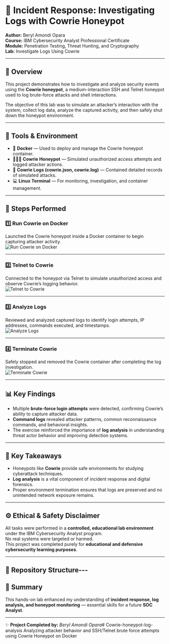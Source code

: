 # 🧠 Incident Response: Investigating Logs with Cowrie Honeypot  

**Author:** Beryl Amondi Opara  
**Course:** IBM Cybersecurity Analyst Professional Certificate  
**Module:** Penetration Testing, Threat Hunting, and Cryptography  
**Lab:** Investigate Logs Using Cowrie  

---

## 📖 Overview  

This project demonstrates how to investigate and analyze security events using the **Cowrie honeypot**, a medium-interaction SSH and Telnet honeypot used to log brute-force attacks and shell interactions.  

The objective of this lab was to simulate an attacker’s interaction with the system, collect log data, analyze the captured activity, and then safely shut down the honeypot environment.  

---

## 🧰 Tools & Environment  

- 🐋 **Docker** — Used to deploy and manage the Cowrie honeypot container.  
- 🕵🏽‍♀️ **Cowrie Honeypot** — Simulated unauthorized access attempts and logged attacker actions.  
- 🧾 **Cowrie Logs (cowrie.json, cowrie.log)** — Contained detailed records of simulated attacks.  
- 💻 **Linux Terminal** — For monitoring, investigation, and container management.  

---

## 🧪 Steps Performed  

### **1️⃣ Run Cowrie on Docker**  
Launched the Cowrie honeypot inside a Docker container to begin capturing attacker activity.  
![Run Cowrie on Docker](./01_run_cowrie_docker.png)

---

### **2️⃣ Telnet to Cowrie**  
Connected to the honeypot via Telnet to simulate unauthorized access and observe Cowrie’s logging behavior.  
![Telnet to Cowrie](./02_telnet_to_cowrie.png)

---

### **3️⃣ Analyze Logs**  
Reviewed and analyzed captured logs to identify login attempts, IP addresses, commands executed, and timestamps.  
![Analyze Logs](./03_analyze_logs.png)

---

### **4️⃣ Terminate Cowrie**  
Safely stopped and removed the Cowrie container after completing the log investigation.  
![Terminate Cowrie](./04_terminate_cowrie.png)

---

## 📊 Key Findings  

- Multiple **brute-force login attempts** were detected, confirming Cowrie’s ability to capture attacker data.  
- **Command logs** revealed attacker patterns, common reconnaissance commands, and behavioral insights.  
- The exercise reinforced the importance of **log analysis** in understanding threat actor behavior and improving detection systems.  

---

## 🧠 Key Takeaways  

- Honeypots like **Cowrie** provide safe environments for studying cyberattack techniques.  
- **Log analysis** is a vital component of incident response and digital forensics.  
- Proper environment termination ensures that logs are preserved and no unintended network exposure remains.  

---

## ⚙️ Ethical & Safety Disclaimer  

All tasks were performed in a **controlled, educational lab environment** under the IBM Cybersecurity Analyst program.  
No real systems were targeted or harmed.  
This project was completed purely for **educational and defensive cybersecurity learning purposes**.  

---

## 📂 Repository Structure---

## 🏁 Summary  

This hands-on lab enhanced my understanding of **incident response, log analysis, and honeypot monitoring** — essential skills for a future **SOC Analyst**.  

---

✨ **Project Completed by:** *Beryl Amondi Opara*# Cowrie-honeypot-log-analysis
Analyzing attacker behavior and SSH/Telnet brute force attempts using Cowrie Honeypot on Docker
